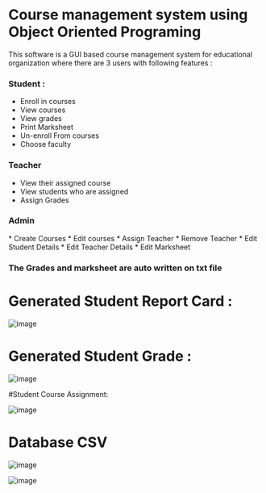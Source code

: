 # Course management system using Object Oriented Programing 
This software is a GUI based course management system for educational organization where there are 3 users with following features : 
<h3>Student :</h3> 

* Enroll in courses
* View courses 
* View grades 
* Print Marksheet 
* Un-enroll From courses 
* Choose faculty 

<h3> Teacher </h3>

* View their assigned course
* View students who are assigned
* Assign Grades

<h3>Admin</h3>
* Create Courses
* Edit courses 
* Assign Teacher
* Remove Teacher
* Edit Student Details
* Edit Teacher Details 
* Edit Marksheet

<h3> The Grades and marksheet are auto written on txt file </h3>

# Generated Student Report Card :

![image](https://user-images.githubusercontent.com/81900908/169745963-7d5b9249-facc-4c5e-8ba3-f1a4c5b43f4c.png)

# Generated Student Grade :

![image](https://user-images.githubusercontent.com/81900908/169746281-2feee7f5-b2c8-4f4d-ad06-dacc0e1aa3dd.png)

#Student Course Assignment: 

![image](https://user-images.githubusercontent.com/81900908/169747037-ad7b43db-4f48-4512-9b1b-a9e61e072b2f.png)


# Database CSV

![image](https://user-images.githubusercontent.com/81900908/169746666-5370ad64-6c8d-4d13-97f2-2453b8cab565.png)

![image](https://user-images.githubusercontent.com/81900908/169746704-60e0838b-0429-40ff-be97-7688195c7816.png)


